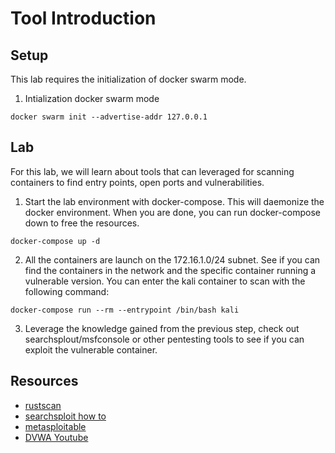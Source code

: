 # Tool Introduction

## Setup
This lab requires the initialization of docker swarm mode.

1. Intialization docker swarm mode
```
docker swarm init --advertise-addr 127.0.0.1
```


## Lab
For this lab, we will learn about tools that can leveraged for scanning containers to find entry points, open ports and vulnerabilities.

1. Start the lab environment with docker-compose. This will daemonize the docker environment. When you are done, you can run docker-compose down to free the resources. 
```
docker-compose up -d
```

2. All the containers are launch on the 172.16.1.0/24 subnet. See if you can find the containers in the network and the specific container running a vulnerable version. You can enter the kali container to scan with the following command:
```
docker-compose run --rm --entrypoint /bin/bash kali
```

3. Leverage the knowledge gained from the previous step, check out searchsplout/msfconsole or other pentesting tools to see if you can exploit the vulnerable container.

## Resources
- [rustscan](https://securitytrails.com/blog/rustscan-enhancer-tool)
- [searchsploit how to](https://medium.com/@heynik/how-to-search-the-exploit-by-terminal-using-searchsploit-in-kali-linux-7a90193b3ddf)
- [metasploitable](https://docs.rapid7.com/metasploit/metasploitable-2-exploitability-guide/)
- [DVWA Youtube](https://www.youtube.com/watch?v=SWzxoK6DAE4)
